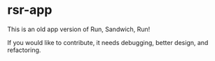 # rsr-app
This is an old app version of Run, Sandwich, Run!

If you would like to contribute, it needs debugging, better design, and refactoring.
